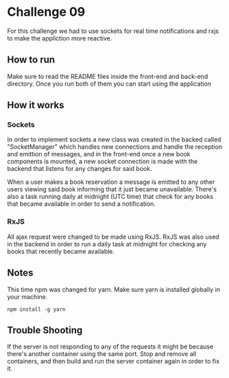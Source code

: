# Challenge 09

For this challenge we had to use sockets for real time notifications and rxjs to make the appliction more reactive.

## How to run

Make sure to read the README files inside the front-end and back-end directory. Once you run both of them you can start using the application

## How it works

### Sockets

In order to implement sockets a new class was created in the backed called "SocketManager" which handles new connections and handle the reception and emittion of messages, and in the front-end once a new book components is mounted, a new socket connection is made with the backend that listens for any changes for said book.

When a user makes a book reservation a message is emitted to any other users viewing said book informing that it just became unavailable. There's also a task running daily at midnight (UTC time) that check for any books that became available in order to send a notification.

### RxJS

All ajax request were changed to be made using RxJS. RxJS was also used in the backend in order to run a daily task at midnight for checking any books that recently became available.

## Notes

This time npm was changed for yarn. Make sure yarn is installed globally in your machine.

```npm install -g yarn```

## Trouble Shooting

If the server is not responding to any of the requests it might be because there's another container using the same port. Stop and remove all containers, and then build and run the server container again in order to fix it.
